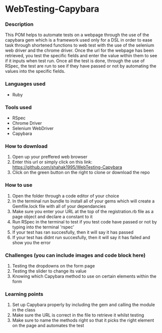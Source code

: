 # WebTesting-Capybara
### Description
This POM helps to automate tests on a webpage through the use of the capybara gem which is a framework used only for a DSL in order to ease task through shortened functions to web test with the use of the selenium web driver and the chrome driver. Once the url for the webpage has been retrieved, you test the specific fields and enter the value within them to see if it inputs when test run. Once all the test is done, through the use of RSpec, the test are run to see if they have passed or not by automating the values into the specific fields. 

### Languages used
* Ruby

### Tools used
* RSpec
* Chrome Driver
* Selenium WebDriver
* Capybara 

### How to download
1. Open up your preffered web browser
2. Enter this url or simply click on this link: https://github.com/shahak1995/WebTesting-Capybara
3. Click on the green button on the right to clone or download the repo

### How to use
1. Open the folder through a code editor of your choice
2. In the terminal run bundle to install all of your gems which will create a Gemfile.lock file with all of your dependancies 
3. Make sure you enter your URL at the top of the registration.rb file as a page object and declare a constant to it
3. Run RSpec in the terminal to test if you test code have passed or not by typing into the terminal 'rspec'
4. If your test has ran succesfully, then it will say it has passed
5. If your test has didnt run succesfully, then it will say it has failed and show you the error

### Challenges (you can include images and code block here)
1. Testing the dropdowns on the form page
2. Testing the slider to change its value 
3. Knowing which Capybara method to use on certain elements within the form

### Learning points
1. Set up Capybara properly by including the gem and calling the module in the class
2. Make sure the URL is correct in the file to retrieve it whilst testing 
3. Make sure to name the methods right so that it picks the right element on the page and automates the test